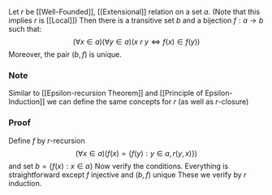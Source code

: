 Let $r$ be [[Well-Founded]], [[Extensional]] relation on a set $a$.
(Note that this implies $r$ is [[Local]])
Then there is a transitive set $b$ and a bijection $f:a\to b$
such that:
$$
(\forall x\in a)(\forall y\in a)(x\ r\ y\iff f(x)\in f(y))
$$
Moreover, the pair $(b,f)$ is unique.
### Note
Similar to [[Epsilon-recursion Theorem]] and [[Principle of Epsilon-Induction]] 
we can define the same concepts for $r$ (as well as $r$-closure)
### Proof
Define $f$ by $r$-recursion
$$
(\forall x\in a)(f(x)=\{ f(y) : y\in a, r(y,x) \})
$$
and set $b=\{ f(x):x\in a \}$
Now verify the conditions.
Everything is straightforward except $f$ injective and $(b,f)$ unique
These we verify by $r$ induction.
